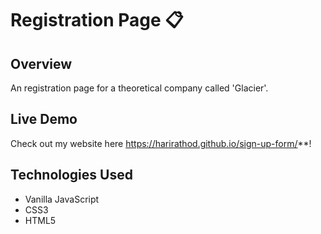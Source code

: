 # Registration Page 📋
## Overview
An registration page for a theoretical company called 'Glacier'. 

## Live Demo
Check out my website here https://harirathod.github.io/sign-up-form/**!

## Technologies Used
- Vanilla JavaScript
- CSS3
- HTML5


